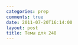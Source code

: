 ```yaml
---
categories: prep
comments: true
date: 2011-07-20T16:14:00
layout: post
title: Темы для 248
---
```


